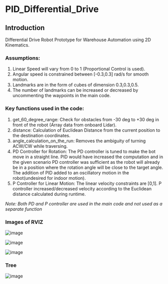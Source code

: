 # PID_Differential_Drive

## Introduction
Differential Drive Robot Prototype for Warehouse Automation using 2D Kinematics.

### Assumptions:<br>
1. Linear Speed will vary from 0 to 1 (Proportional Control is used). <br>
2. Angular speed is constrained between [-0.3,0.3] rad/s for smooth motion. <br>
3. Landmarks are in the form of cubes of dimension 0.3,0.3,0.5.
4. The number of landmarks can be increased or decreased by uncommenting the 
waypoints in the main code.

### Key functions used in the code:
1. get_60_degree_range: Check for obstacles from -30 deg to +30 deg in 
front of the robot (Array data from onboard Lidar).
2. distance: Calculation of Euclidean Distance from the current position to the 
destination coordinates.
3. angle_calculation_on_the_run: Removes the ambiguity of turning 
ACW/CW while traversing.
4. PD Controller for Rotation: The PD controller is tuned to make the bot move in 
a straight line. PID would have increased the computation and in the given scenario PD 
controller was sufficient as the robot will already be in a position where the rotation 
angle will be close to the target angle. The addition of PID added to an oscillatory 
motion in the robot(undesired for indoor motion).
5. P Controller for Linear Motion: The linear velocity constraints are [0,1]. P 
controller increased/decreased velocity according to the Euclidean distance 
calculated during runtime.

_Note: Both PD and P controller are used in the main code and not used as a separate function_

### Images of RVIZ

![image](https://github.com/adi27s/PID_Differential_Drive/assets/123253804/08cc713e-7c34-4e27-a819-01fdcf5e0a85)

![image](https://github.com/adi27s/PID_Differential_Drive/assets/123253804/2c84bd10-6aae-4637-a937-38e6f935a6ed)

![image](https://github.com/adi27s/PID_Differential_Drive/assets/123253804/4a0011ca-6031-47f3-a51e-b314ab1c6570)

### Tree

![image](https://github.com/adi27s/PID_Differential_Drive/assets/123253804/de36046a-c187-4ac8-942f-be6ac3e591ae)



